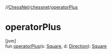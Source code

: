 //[ChessNet](../../index.md)/[chessnet](index.md)/[operatorPlus](operator-plus.md)

# operatorPlus

[jvm]\
fun [operatorPlus](operator-plus.md)(s: [Square](-square/index.md), d: [Direction](-direction/index.md)): [Square](-square/index.md)

